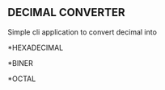 #
DECIMAL CONVERTER
--
Simple cli application to convert decimal into<p>
*HEXADECIMAL<p>
*BINER<p>
*OCTAL<p>



